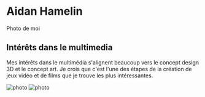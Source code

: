 # Aidan Hamelin 

Photo de moi


## **Intérêts dans le multimedia**
Mes intérêts dans le multimédia s'alignent beaucoup vers le concept design 3D et le concept art. Je crois que c'est l'une des étapes de la création de jeux vidéo et de films que je trouve les plus intéressantes.

![photo](https://cdnb.artstation.com/p/assets/images/images/083/029/643/large/sickmave72-ps22.jpg?1734556225) 
![photo](https://cdnb.artstation.com/p/assets/images/images/082/997/181/large/sickmave72-showcase1.jpg?1734483566) 

